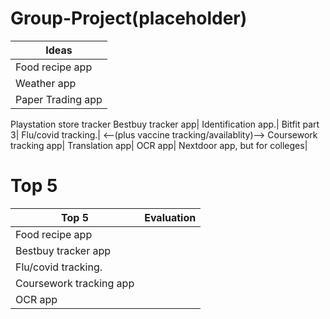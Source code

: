 # Group-Project(placeholder)

Ideas|
--------------|
Food recipe app|
Weather app|
Paper Trading app|
Playstation store tracker
Bestbuy tracker app|
Identification app.|
Bitfit part 3|
Flu/covid tracking.| <--(plus vaccine tracking/availablity)-->
Coursework tracking app|
Translation app|
OCR app|
Nextdoor app, but for colleges|

# Top 5 
Top 5|Evaluation|
--------------|----|
Food recipe app||
Bestbuy tracker app||
Flu/covid tracking.| |<--(plus vaccine tracking/availablity)-->
Coursework tracking app||
OCR app||
